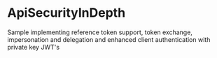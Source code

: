 # ApiSecurityInDepth
Sample implementing reference token support, token exchange, impersonation and delegation and enhanced client authentication with private key JWT's
